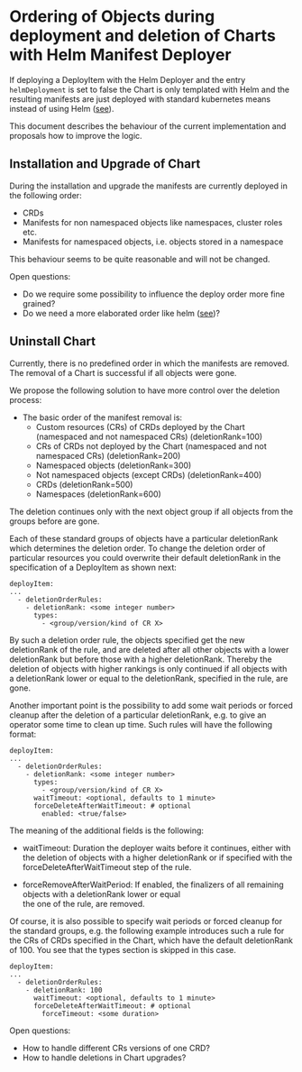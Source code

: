 # Ordering of Objects during deployment and deletion of Charts with Helm Manifest Deployer

If deploying a DeployItem with the Helm Deployer and the entry `helmDeployment` is set to false the Chart is only 
templated with Helm and the resulting manifests are just deployed with standard kubernetes means instead of using Helm
([see](https://github.com/gardener/landscaper/blob/master/docs/deployer/helm.md#manifest-only-deployment)).

This document describes the behaviour of the current implementation and proposals how to improve the logic.  

## Installation and Upgrade of Chart

During the installation and upgrade the manifests are currently deployed in the following order:

- CRDs
- Manifests for non namespaced objects like namespaces, cluster roles etc.
- Manifests for namespaced objects, i.e. objects stored in a namespace

This behaviour seems to be quite reasonable and will not be changed.

Open questions: 

- Do we require some possibility to influence the deploy order more fine grained?
- Do we need a more elaborated order like helm ([see](https://helm.sh/docs/intro/using_helm/))?

## Uninstall Chart

Currently, there is no predefined order in which the manifests are removed. The removal of a Chart is successful if 
all objects were gone.

We propose the following solution to have more control over the deletion process:

- The basic order of the manifest removal is:
  - Custom resources (CRs) of CRDs deployed by the Chart (namespaced and not namespaced CRs) (deletionRank=100)
  - CRs of CRDs not deployed by the Chart (namespaced and not namespaced CRs) (deletionRank=200)
  - Namespaced objects (deletionRank=300)
  - Not namespaced objects (except CRDs) (deletionRank=400)
  - CRDs (deletionRank=500)
  - Namespaces (deletionRank=600)

The deletion continues only with the next object group if all objects from the groups before are gone.

Each of these standard groups of objects have a particular deletionRank which determines the deletion order. To change 
the deletion order of particular resources you could overwrite their default deletionRank in the specification of a 
DeployItem as shown next:

```
deployItem:
...
  - deletionOrderRules:
    - deletionRank: <some integer number>
      types:
        - <group/version/kind of CR X>
```

By such a deletion order rule, the objects specified get the new deletionRank of the rule, and are deleted after all 
other objects with a lower deletionRank but before those with a higher deletionRank. Thereby the deletion of objects 
with higher rankings is only continued if all objects with a deletionRank lower or equal to the deletionRank, specified 
in the rule, are gone.


Another important point is the possibility to add some wait periods or forced cleanup after the deletion of a particular 
deletionRank, e.g. to give an operator some time to clean up time. Such rules will have the following format:

```
deployItem:
...
  - deletionOrderRules:
    - deletionRank: <some integer number>
      types:
        - <group/version/kind of CR X>
      waitTimeout: <optional, defaults to 1 minute>
      forceDeleteAfterWaitTimeout: # optional
        enabled: <true/false>
```

The meaning of the additional fields is the following:

- waitTimeout: Duration the deployer waits before it continues, either with the deletion of objects with a higher 
  deletionRank or if specified with the forceDeleteAfterWaitTimeout step of the rule. 

- forceRemoveAfterWaitPeriod: If enabled, the finalizers of all remaining objects with a deletionRank lower or equal  
  the one of the rule, are removed.

Of course, it is also possible to specify wait periods or forced cleanup for the standard groups, e.g. the following
example introduces such a rule for the CRs of CRDs specified in the Chart, which have the default deletionRank of 100. 
You see that the types section is skipped in this case.

```
deployItem:
...
  - deletionOrderRules:
    - deletionRank: 100
      waitTimeout: <optional, defaults to 1 minute>
      forceDeleteAfterWaitTimeout: # optional
        forceTimeout: <some duration>
```


Open questions: 
- How to handle different CRs versions of one CRD?
- How to handle deletions in Chart upgrades?